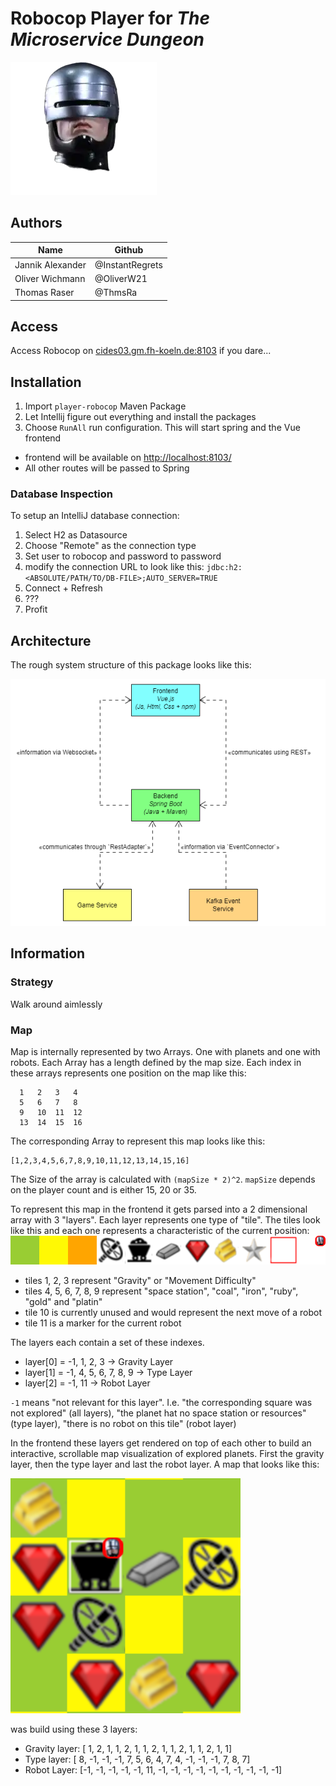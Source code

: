 # Robocop Player for _The Microservice Dungeon_

![Robocop](frontend/src/assets/logo.webp)

## Authors

| Name             | Github          |
|------------------|-----------------|
| Jannik Alexander | @InstantRegrets |
| Oliver Wichmann  | @OliverW21      |
| Thomas Raser     | @ThmsRa         |

## Access
Access Robocop on [cides03.gm.fh-koeln.de:8103](http://cides03.gm.fh-koeln.de:8103) if you dare...


## Installation

1. Import `player-robocop` Maven Package
2. Let Intellij figure out everything and install the packages
3. Choose `RunAll` run configuration. This will start spring and the Vue frontend

- frontend will be available on [http://localhost:8103/](http://localhost:8103/#/)
- All other routes will be passed to Spring

### Database Inspection

To setup an IntelliJ database connection:

1. Select H2 as Datasource
2. Choose "Remote" as the connection type
3. Set user to robocop and password to password
4. modify the connection URL to look like this:
   `jdbc:h2:<ABSOLUTE/PATH/TO/DB-FILE>;AUTO_SERVER=TRUE`
5. Connect + Refresh
6. ???
7. Profit

## Architecture

The rough system structure of this package looks like this:

![Domain Model](model/System-Structure.png)

## Information

### Strategy

Walk around aimlessly

### Map

Map is internally represented by two Arrays. One with planets and one with robots. Each Array has a length defined by
the map size. Each index in these arrays represents one position on the map like this:

```
  1   2   3   4
  5   6   7   8
  9   10  11  12
  13  14  15  16
```

The corresponding Array to represent this map looks like this:

```
[1,2,3,4,5,6,7,8,9,10,11,12,13,14,15,16]
```

The Size of the array is calculated with `(mapSize * 2)^2`.
`mapSize` depends on the player count and is either 15, 20 or 35.

To represent this map in the frontend it gets parsed into a 2 dimensional array with 3 "layers". Each layer represents
one type of "tile". The tiles look like this and each one represents a characteristic of the current position:
![Sprites](frontend/src/assets/mapTiles.png)

- tiles 1, 2, 3 represent "Gravity" or "Movement Difficulty"
- tiles 4, 5, 6, 7, 8, 9 represent "space station", "coal", "iron", "ruby", "gold" and "platin"
- tile 10 is currently unused and would represent the next move of a robot
- tile 11 is a marker for the current robot

The layers each contain a set of these indexes.

- layer[0] = -1, 1, 2, 3 -> Gravity Layer
- layer[1] = -1, 4, 5, 6, 7, 8, 9 -> Type Layer
- layer[2] = -1, 11 -> Robot Layer

`-1` means "not relevant for this layer". I.e. "the corresponding square was not explored" (all layers),
"the planet hat no space station or resources" (type layer), "there is no robot on this tile" (robot layer)

In the frontend these layers get rendered on top of each other to build an interactive, scrollable map visualization of
explored planets. First the gravity layer, then the type layer and last the robot layer.
A map that looks like this:

![Sample Map](assets/sampleMap.png)

was build using these 3 layers:
- Gravity layer: [ 1,  2,  1,  1,  2,  1,  1,  2,  1,  1,  2,  1,  1,  2,  1,  1]
- Type layer:    [ 8, -1, -1, -1,  7,  5,  6,  4,  7,  4, -1, -1, -1,  7,  8,  7]
- Robot Layer:   [-1, -1, -1, -1, -1, 11, -1, -1, -1, -1, -1, -1, -1, -1, -1, -1]
